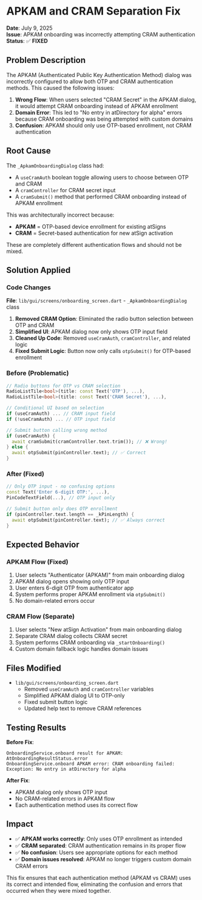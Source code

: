 # APKAM and CRAM Separation Fix

**Date**: July 9, 2025  
**Issue**: APKAM onboarding was incorrectly attempting CRAM authentication
**Status**: ✅ **FIXED**

## Problem Description

The APKAM (Authenticated Public Key Authentication Method) dialog was incorrectly configured to allow both OTP and CRAM authentication methods. This caused the following issues:

1. **Wrong Flow**: When users selected "CRAM Secret" in the APKAM dialog, it would attempt CRAM onboarding instead of APKAM enrollment
2. **Domain Error**: This led to "No entry in atDirectory for alpha" errors because CRAM onboarding was being attempted with custom domains
3. **Confusion**: APKAM should only use OTP-based enrollment, not CRAM authentication

## Root Cause

The `_ApkamOnboardingDialog` class had:
- A `useCramAuth` boolean toggle allowing users to choose between OTP and CRAM
- A `cramController` for CRAM secret input
- A `cramSubmit()` method that performed CRAM onboarding instead of APKAM enrollment

This was architecturally incorrect because:
- **APKAM** = OTP-based device enrollment for existing atSigns
- **CRAM** = Secret-based authentication for new atSign activation

These are completely different authentication flows and should not be mixed.

## Solution Applied

### Code Changes

**File**: `lib/gui/screens/onboarding_screen.dart` - `_ApkamOnboardingDialog` class

1. **Removed CRAM Option**: Eliminated the radio button selection between OTP and CRAM
2. **Simplified UI**: APKAM dialog now only shows OTP input field
3. **Cleaned Up Code**: Removed `useCramAuth`, `cramController`, and related logic
4. **Fixed Submit Logic**: Button now only calls `otpSubmit()` for OTP-based enrollment

### Before (Problematic)
```dart
// Radio buttons for OTP vs CRAM selection
RadioListTile<bool>(title: const Text('OTP'), ...),
RadioListTile<bool>(title: const Text('CRAM Secret'), ...),

// Conditional UI based on selection
if (useCramAuth) ... // CRAM input field
if (!useCramAuth) ... // OTP input field

// Submit button calling wrong method
if (useCramAuth) {
  await cramSubmit(cramController.text.trim()); // ❌ Wrong!
} else {
  await otpSubmit(pinController.text); // ✅ Correct
}
```

### After (Fixed)
```dart
// Only OTP input - no confusing options
const Text('Enter 6-digit OTP:', ...),
PinCodeTextField(...), // OTP input only

// Submit button only does OTP enrollment
if (pinController.text.length == _kPinLength) {
  await otpSubmit(pinController.text); // ✅ Always correct
}
```

## Expected Behavior

### APKAM Flow (Fixed)
1. User selects "Authenticator (APKAM)" from main onboarding dialog
2. APKAM dialog opens showing only OTP input
3. User enters 6-digit OTP from authenticator app
4. System performs proper APKAM enrollment via `otpSubmit()`
5. No domain-related errors occur

### CRAM Flow (Separate)
1. User selects "New atSign Activation" from main onboarding dialog
2. Separate CRAM dialog collects CRAM secret
3. System performs CRAM onboarding via `_startOnboarding()`
4. Custom domain fallback logic handles domain issues

## Files Modified
- `lib/gui/screens/onboarding_screen.dart`
  - Removed `useCramAuth` and `cramController` variables
  - Simplified APKAM dialog UI to OTP-only
  - Fixed submit button logic
  - Updated help text to remove CRAM references

## Testing Results

**Before Fix**:
```
OnboardingService.onboard result for APKAM: AtOnboardingResultStatus.error
OnboardingService.onboard APKAM error: CRAM onboarding failed: Exception: No entry in atDirectory for alpha
```

**After Fix**:
- APKAM dialog only shows OTP input
- No CRAM-related errors in APKAM flow
- Each authentication method uses its correct flow

## Impact

- ✅ **APKAM works correctly**: Only uses OTP enrollment as intended
- ✅ **CRAM separated**: CRAM authentication remains in its proper flow
- ✅ **No confusion**: Users see appropriate options for each method
- ✅ **Domain issues resolved**: APKAM no longer triggers custom domain CRAM errors

This fix ensures that each authentication method (APKAM vs CRAM) uses its correct and intended flow, eliminating the confusion and errors that occurred when they were mixed together.
